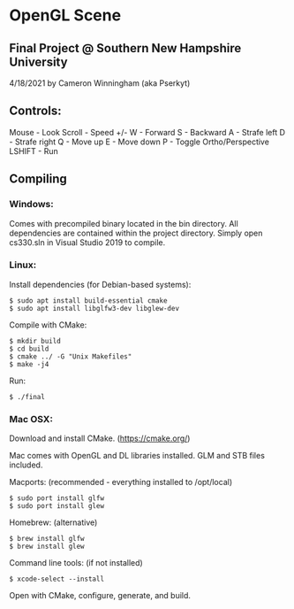 # OpenGL Scene
## Final Project @ Southern New Hampshire University
4/18/2021 by Cameron Winningham (aka Pserkyt)

## Controls:
Mouse - Look
Scroll - Speed +/-
W - Forward
S - Backward
A - Strafe left
D - Strafe right
Q - Move up
E - Move down
P - Toggle Ortho/Perspective
LSHIFT - Run

## Compiling
### Windows:
Comes with precompiled binary located in the bin directory.
All dependencies are contained within the project directory.
Simply open cs330.sln in Visual Studio 2019 to compile.

### Linux:
Install dependencies (for Debian-based systems):
```
$ sudo apt install build-essential cmake
$ sudo apt install libglfw3-dev libglew-dev
```

Compile with CMake:
```
$ mkdir build
$ cd build
$ cmake ../ -G "Unix Makefiles"
$ make -j4
```

Run:
```
$ ./final
```

### Mac OSX:
Download and install CMake. (https://cmake.org/)

Mac comes with OpenGL and DL libraries installed.
GLM and STB files included.

Macports: (recommended - everything installed to /opt/local)
```
$ sudo port install glfw
$ sudo port install glew
```

Homebrew: (alternative)
```
$ brew install glfw
$ brew install glew
```

Command line tools: (if not installed)
```
$ xcode-select --install
```

Open with CMake, configure, generate, and build.
